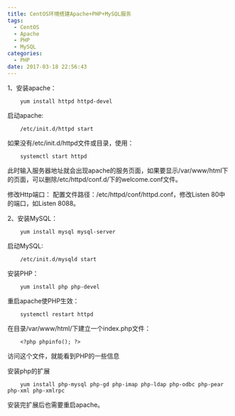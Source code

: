 ```yaml
---
title: CentOS环境搭建Apache+PHP+MySQL服务
tags:
  - CentOS
  - Apache
  - PHP
  - MySQL
categories:
  - PHP
date: 2017-03-18 22:56:43
---
```



1、安装apache：
```
    yum install httpd httpd-devel
```

启动apache:
```
    /etc/init.d/httpd start
```
如果没有/etc/init.d/httpd文件或目录，使用：
```
    systemctl start httpd
```
此时输入服务器地址就会出现apache的服务页面，如果要显示/var/www/html下的页面，可以删除/etc/httpd/conf.d/下的welcome.conf文件。

修改Http端口：
配置文件路径：/etc/httpd/conf/httpd.conf，修改Listen 80中的端口，如Listen 8088。
 
2、安装MySQL：
```
    yum install mysql mysql-server
```
启动MySQL:
```
    /etc/init.d/mysqld start
```
 
安装PHP：
```
    yum install php php-devel
```
重启apache使PHP生效：
```
    systemctl restart httpd
```

在目录/var/www/html/下建立一个index.php文件：
```
    <?php phpinfo(); ?>
```
访问这个文件，就能看到PHP的一些信息
 
安装php的扩展
```
    yum install php-mysql php-gd php-imap php-ldap php-odbc php-pear php-xml php-xmlrpc
```
安装完扩展后也需要重启apache。